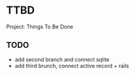 # TTBD
Project: Things To Be Done

## TODO
* add second branch and connect sqlite
* add third brunch, connect active record + rails
